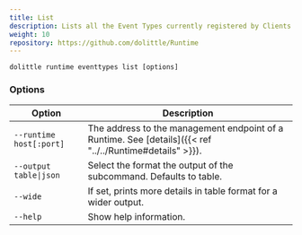 ```yaml
---
title: List
description: Lists all the Event Types currently registered by Clients to the Runtime
weight: 10
repository: https://github.com/dolittle/Runtime
---
```


```shell
dolittle runtime eventtypes list [options]
```

### Options

| Option                  | Description                                                                                              |
|-------------------------|----------------------------------------------------------------------------------------------------------|
| `--runtime host[:port]` | The address to the management endpoint of a Runtime. See [details]({{< ref "../../Runtime#details" >}}). |
| `--output table\|json`  | Select the format the output of the subcommand. Defaults to table.                                       |
| `--wide`                | If set, prints more details in table format for a wider output.                                          |
| `--help`                | Show help information.                                                                                   |
